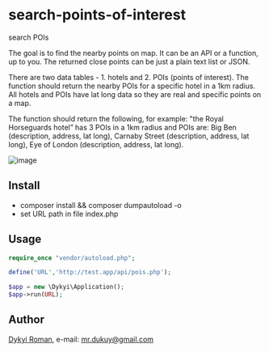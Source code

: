 # search-points-of-interest
search POIs

The goal is to find the nearby points on map. It can be an API or a function, up to you. The returned close points can be just a plain text list or JSON.

There are two data tables - 1. hotels and 2. POIs (points of interest). The function should return the nearby POIs for a specific hotel in a 1km radius. All hotels and POIs have lat long data so they are real and specific points on a map. 

The function should return the following, for example: "the Royal Horseguards hotel” has 3 POIs in a 1km radius and POIs are: Big Ben (description, address, lat long), Carnaby Street (description, address, lat long), Eye of London (description, address, lat long).

![image](https://github.com/dykyi-roman/search-points-of-interest/blob/master/images/image.jpg)

## Install

+ composer install && composer dumpautoload -o
+ set URL path in file index.php
 
## Usage
```php
require_once "vendor/autoload.php";

define('URL','http://test.app/api/pois.php');

$app = new \Dykyi\Application();
$app->run(URL);

```

## Author
[Dykyi Roman](https://www.linkedin.com/in/roman-dykyi-43428543/), e-mail: [mr.dukuy@gmail.com](mailto:mr.dukuy@gmail.com)
